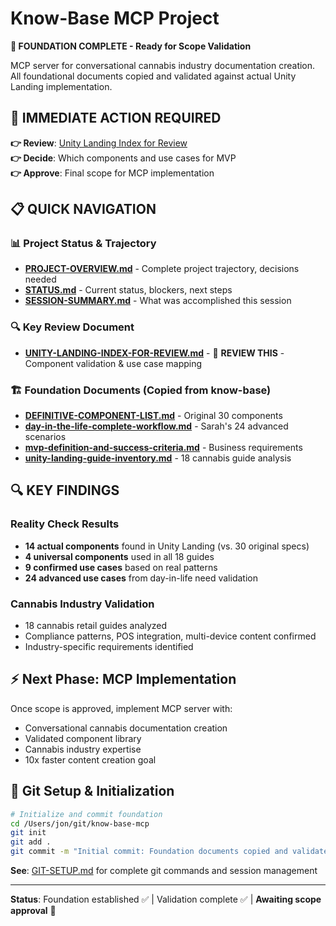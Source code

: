 # Know-Base MCP Project

**🎯 FOUNDATION COMPLETE - Ready for Scope Validation**

MCP server for conversational cannabis industry documentation creation. All foundational documents copied and validated against actual Unity Landing implementation.

## 🚨 **IMMEDIATE ACTION REQUIRED**

**👉 Review**: [Unity Landing Index for Review](foundation-docs/UNITY-LANDING-INDEX-FOR-REVIEW.md)  
**👉 Decide**: Which components and use cases for MVP  
**👉 Approve**: Final scope for MCP implementation  

## 📋 **QUICK NAVIGATION**

### **📊 Project Status & Trajectory**
- **[PROJECT-OVERVIEW.md](PROJECT-OVERVIEW.md)** - Complete project trajectory, decisions needed
- **[STATUS.md](STATUS.md)** - Current status, blockers, next steps
- **[SESSION-SUMMARY.md](SESSION-SUMMARY.md)** - What was accomplished this session

### **🔍 Key Review Document**
- **[UNITY-LANDING-INDEX-FOR-REVIEW.md](foundation-docs/UNITY-LANDING-INDEX-FOR-REVIEW.md)** - 🚨 **REVIEW THIS** - Component validation & use case mapping

### **🏗️ Foundation Documents** (Copied from know-base)
- **[DEFINITIVE-COMPONENT-LIST.md](foundation-docs/components/DEFINITIVE-COMPONENT-LIST.md)** - Original 30 components
- **[day-in-the-life-complete-workflow.md](foundation-docs/user-scenarios/day-in-the-life-complete-workflow.md)** - Sarah's 24 advanced scenarios
- **[mvp-definition-and-success-criteria.md](foundation-docs/mvp-definition-and-success-criteria.md)** - Business requirements
- **[unity-landing-guide-inventory.md](foundation-docs/unity-landing-guide-inventory.md)** - 18 cannabis guide analysis

## 🔍 **KEY FINDINGS**

### **Reality Check Results**
- **14 actual components** found in Unity Landing (vs. 30 original specs)
- **4 universal components** used in all 18 guides
- **9 confirmed use cases** based on real patterns
- **24 advanced use cases** from day-in-life need validation

### **Cannabis Industry Validation**
- 18 cannabis retail guides analyzed
- Compliance patterns, POS integration, multi-device content confirmed
- Industry-specific requirements identified

## ⚡ **Next Phase: MCP Implementation**
Once scope is approved, implement MCP server with:
- Conversational cannabis documentation creation
- Validated component library
- Cannabis industry expertise
- 10x faster content creation goal

## 🚀 **Git Setup & Initialization**

```bash
# Initialize and commit foundation
cd /Users/jon/git/know-base-mcp
git init
git add .
git commit -m "Initial commit: Foundation documents copied and validated"
```

**See**: [GIT-SETUP.md](GIT-SETUP.md) for complete git commands and session management

---

**Status**: Foundation established ✅ | Validation complete ✅ | **Awaiting scope approval** 🔄
